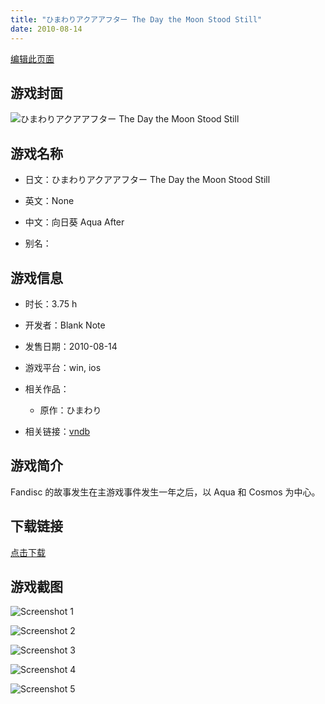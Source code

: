 ```yaml
---
title: "ひまわりアクアアフター The Day the Moon Stood Still"
date: 2010-08-14
---
```

[编辑此页面](https://github.com/ACG-3/ADV3-source/blob/main/source/_posts/%E3%81%B2%E3%81%BE%E3%82%8F%E3%82%8A%E3%82%A2%E3%82%AF%E3%82%A2%E3%82%A2%E3%83%95%E3%82%BF%E3%83%BC%20The%20Day%20the%20Moon%20Stood%20Still.md)

## 游戏封面

![ひまわりアクアアフター The Day the Moon Stood Still](https%3A//pan.timero.xyz/onedrive/img_lib_001/%E3%81%B2%E3%81%BE%E3%82%8F%E3%82%8A%E3%82%A2%E3%82%AF%E3%82%A2%E3%82%A2%E3%83%95%E3%82%BF%E3%83%BC%20The%20Day%20the%20Moon%20Stood%20Still_cover.avif)


## 游戏名称

- 日文：ひまわりアクアアフター The Day the Moon Stood Still
- 英文：None
- 中文：向日葵 Aqua After

- 别名：


## 游戏信息

- 时长：3.75 h
- 开发者：Blank Note
- 发售日期：2010-08-14
- 游戏平台：win, ios
- 相关作品：
   - 原作：ひまわり

- 相关链接：[vndb](https://vndb.org/v4876)


## 游戏简介

Fandisc 的故事发生在主游戏事件发生一年之后，以 Aqua 和 Cosmos 为中心。


## 下载链接

[点击下载](https://pan.timero.xyz/onedrive/adv_lib_001/%E3%81%B2%E3%81%BE%E3%82%8F%E3%82%8A%E3%82%A2%E3%82%AF%E3%82%A2%E3%82%A2%E3%83%95%E3%82%BF%E3%83%BC%20The%20Day%20the%20Moon%20Stood%20Still)


## 游戏截图


![Screenshot 1](https%3A//pan.timero.xyz/onedrive/img_lib_001/%E3%81%B2%E3%81%BE%E3%82%8F%E3%82%8A%E3%82%A2%E3%82%AF%E3%82%A2%E3%82%A2%E3%83%95%E3%82%BF%E3%83%BC%20The%20Day%20the%20Moon%20Stood%20Still_Screenshot_1.avif)

![Screenshot 2](https%3A//pan.timero.xyz/onedrive/img_lib_001/%E3%81%B2%E3%81%BE%E3%82%8F%E3%82%8A%E3%82%A2%E3%82%AF%E3%82%A2%E3%82%A2%E3%83%95%E3%82%BF%E3%83%BC%20The%20Day%20the%20Moon%20Stood%20Still_Screenshot_2.avif)

![Screenshot 3](https%3A//pan.timero.xyz/onedrive/img_lib_001/%E3%81%B2%E3%81%BE%E3%82%8F%E3%82%8A%E3%82%A2%E3%82%AF%E3%82%A2%E3%82%A2%E3%83%95%E3%82%BF%E3%83%BC%20The%20Day%20the%20Moon%20Stood%20Still_Screenshot_3.avif)

![Screenshot 4](https%3A//pan.timero.xyz/onedrive/img_lib_001/%E3%81%B2%E3%81%BE%E3%82%8F%E3%82%8A%E3%82%A2%E3%82%AF%E3%82%A2%E3%82%A2%E3%83%95%E3%82%BF%E3%83%BC%20The%20Day%20the%20Moon%20Stood%20Still_Screenshot_4.avif)

![Screenshot 5](https%3A//pan.timero.xyz/onedrive/img_lib_001/%E3%81%B2%E3%81%BE%E3%82%8F%E3%82%8A%E3%82%A2%E3%82%AF%E3%82%A2%E3%82%A2%E3%83%95%E3%82%BF%E3%83%BC%20The%20Day%20the%20Moon%20Stood%20Still_Screenshot_5.avif)


